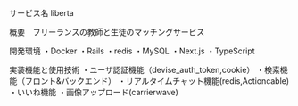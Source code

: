 サービス名 liberta

概要　フリーランスの教師と生徒のマッチングサービス

開発環境
・Docker
・Rails
・redis
・MySQL
・Next.js
・TypeScript

実装機能と使用技術
・ユーザ認証機能（devise_auth_token,cookie）
・検索機能（フロント&バックエンド）
・リアルタイムチャット機能(redis,Actioncable)
・いいね機能
・画像アップロード(carrierwave)
